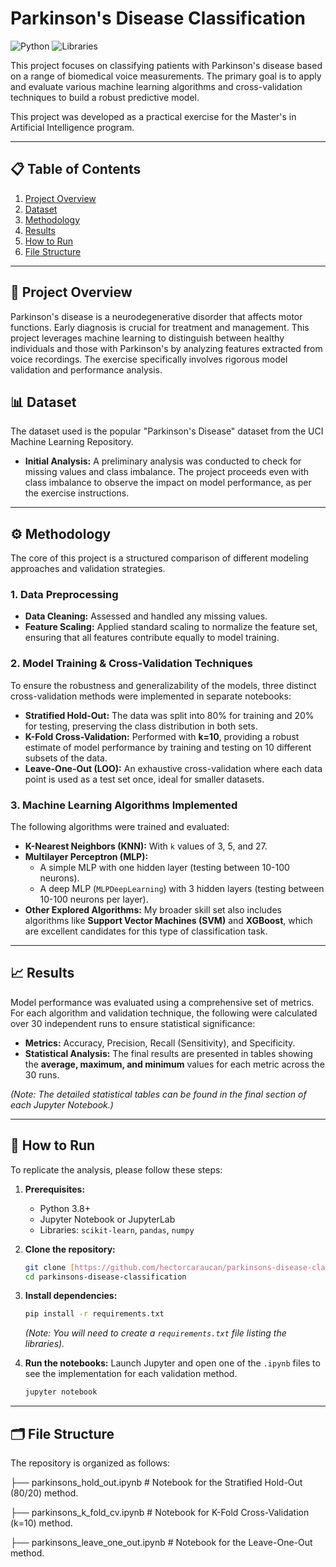 # Parkinson's Disease Classification

![Python](https://img.shields.io/badge/Python-3.9+-blue?style=for-the-badge&logo=python&logoColor=white)
![Libraries](https://img.shields.io/badge/Libraries-Scikit--learn%2C%20Pandas%2C%20Numpy-orange?style=for-the-badge)

This project focuses on classifying patients with Parkinson's disease based on a range of biomedical voice measurements. The primary goal is to apply and evaluate various machine learning algorithms and cross-validation techniques to build a robust predictive model.

This project was developed as a practical exercise for the Master's in Artificial Intelligence program.

---

## 📋 Table of Contents
1.  [Project Overview](#project-overview)
2.  [Dataset](#dataset)
3.  [Methodology](#methodology)
4.  [Results](#results)
5.  [How to Run](#how-to-run)
6.  [File Structure](#file-structure)

---

## 📌 Project Overview

Parkinson's disease is a neurodegenerative disorder that affects motor functions. Early diagnosis is crucial for treatment and management. This project leverages machine learning to distinguish between healthy individuals and those with Parkinson's by analyzing features extracted from voice recordings. The exercise specifically involves rigorous model validation and performance analysis.

## 📊 Dataset

The dataset used is the popular "Parkinson's Disease" dataset from the UCI Machine Learning Repository.

- **Initial Analysis:** A preliminary analysis was conducted to check for missing values and class imbalance. The project proceeds even with class imbalance to observe the impact on model performance, as per the exercise instructions.

---

## ⚙️ Methodology

The core of this project is a structured comparison of different modeling approaches and validation strategies.

### 1. Data Preprocessing
- **Data Cleaning:** Assessed and handled any missing values.
- **Feature Scaling:** Applied standard scaling to normalize the feature set, ensuring that all features contribute equally to model training.

### 2. Model Training & Cross-Validation Techniques
To ensure the robustness and generalizability of the models, three distinct cross-validation methods were implemented in separate notebooks:

- **Stratified Hold-Out:** The data was split into 80% for training and 20% for testing, preserving the class distribution in both sets.
- **K-Fold Cross-Validation:** Performed with **k=10**, providing a robust estimate of model performance by training and testing on 10 different subsets of the data.
- **Leave-One-Out (LOO):** An exhaustive cross-validation where each data point is used as a test set once, ideal for smaller datasets.

### 3. Machine Learning Algorithms Implemented
The following algorithms were trained and evaluated:

- **K-Nearest Neighbors (KNN):** With `k` values of 3, 5, and 27.
- **Multilayer Perceptron (MLP):**
    - A simple MLP with one hidden layer (testing between 10-100 neurons).
    - A deep MLP (`MLPDeepLearning`) with 3 hidden layers (testing between 10-100 neurons per layer).
- **Other Explored Algorithms:** My broader skill set also includes algorithms like **Support Vector Machines (SVM)** and **XGBoost**, which are excellent candidates for this type of classification task.

---

## 📈 Results

Model performance was evaluated using a comprehensive set of metrics. For each algorithm and validation technique, the following were calculated over 30 independent runs to ensure statistical significance:

- **Metrics:** Accuracy, Precision, Recall (Sensitivity), and Specificity.
- **Statistical Analysis:** The final results are presented in tables showing the **average, maximum, and minimum** values for each metric across the 30 runs.

*(Note: The detailed statistical tables can be found in the final section of each Jupyter Notebook.)*

---

## 🚀 How to Run

To replicate the analysis, please follow these steps:

1.  **Prerequisites:**
    - Python 3.8+
    - Jupyter Notebook or JupyterLab
    - Libraries: `scikit-learn`, `pandas`, `numpy`

2.  **Clone the repository:**
    ```bash
    git clone [https://github.com/hectorcaraucan/parkinsons-disease-classification.git](https://github.com/hectorcaraucan/parkinsons-disease-classification.git)
    cd parkinsons-disease-classification
    ```

3.  **Install dependencies:**
    ```bash
    pip install -r requirements.txt
    ```
    *(Note: You will need to create a `requirements.txt` file listing the libraries).*

4.  **Run the notebooks:**
    Launch Jupyter and open one of the `.ipynb` files to see the implementation for each validation method.
    ```bash
    jupyter notebook
    ```

---

## 🗂️ File Structure

The repository is organized as follows:

├── parkinsons_hold_out.ipynb      # Notebook for the Stratified Hold-Out (80/20) method. 

├── parkinsons_k_fold_cv.ipynb     # Notebook for K-Fold Cross-Validation (k=10) method. 

├── parkinsons_leave_one_out.ipynb # Notebook for the Leave-One-Out method.
